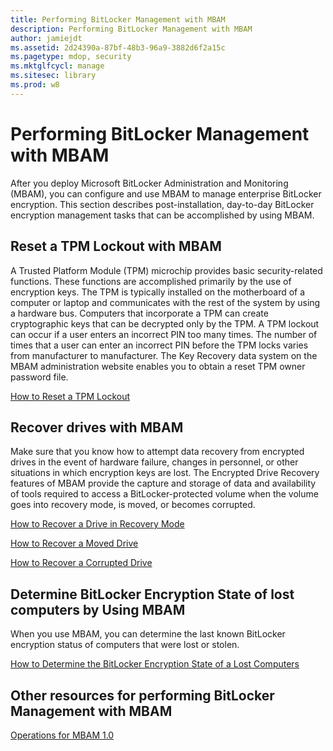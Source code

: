 ```yaml
---
title: Performing BitLocker Management with MBAM
description: Performing BitLocker Management with MBAM
author: jamiejdt
ms.assetid: 2d24390a-87bf-48b3-96a9-3882d6f2a15c
ms.pagetype: mdop, security
ms.mktglfcycl: manage
ms.sitesec: library
ms.prod: w8
---
```



# Performing BitLocker Management with MBAM


After you deploy Microsoft BitLocker Administration and Monitoring (MBAM), you can configure and use MBAM to manage enterprise BitLocker encryption. This section describes post-installation, day-to-day BitLocker encryption management tasks that can be accomplished by using MBAM.

## Reset a TPM Lockout with MBAM


A Trusted Platform Module (TPM) microchip provides basic security-related functions. These functions are accomplished primarily by the use of encryption keys. The TPM is typically installed on the motherboard of a computer or laptop and communicates with the rest of the system by using a hardware bus. Computers that incorporate a TPM can create cryptographic keys that can be decrypted only by the TPM. A TPM lockout can occur if a user enters an incorrect PIN too many times. The number of times that a user can enter an incorrect PIN before the TPM locks varies from manufacturer to manufacturer. The Key Recovery data system on the MBAM administration website enables you to obtain a reset TPM owner password file.

[How to Reset a TPM Lockout](how-to-reset-a-tpm-lockout-mbam-1.md)

## Recover drives with MBAM


Make sure that you know how to attempt data recovery from encrypted drives in the event of hardware failure, changes in personnel, or other situations in which encryption keys are lost. The Encrypted Drive Recovery features of MBAM provide the capture and storage of data and availability of tools required to access a BitLocker-protected volume when the volume goes into recovery mode, is moved, or becomes corrupted.

[How to Recover a Drive in Recovery Mode](how-to-recover-a-drive-in-recovery-mode-mbam-1.md)

[How to Recover a Moved Drive](how-to-recover-a-moved-drive-mbam-1.md)

[How to Recover a Corrupted Drive](how-to-recover-a-corrupted-drive-mbam-1.md)

## Determine BitLocker Encryption State of lost computers by Using MBAM


When you use MBAM, you can determine the last known BitLocker encryption status of computers that were lost or stolen.

[How to Determine the BitLocker Encryption State of a Lost Computers](how-to-determine-the-bitlocker-encryption-state-of-a-lost-computers-mbam-1.md)

## Other resources for performing BitLocker Management with MBAM


[Operations for MBAM 1.0](operations-for-mbam-10.md)

 

 





